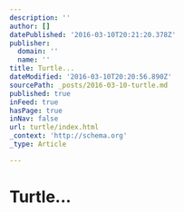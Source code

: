 ```yaml
---
description: ''
author: []
datePublished: '2016-03-10T20:21:20.378Z'
publisher:
  domain: ''
  name: ''
title: Turtle...
dateModified: '2016-03-10T20:20:56.890Z'
sourcePath: _posts/2016-03-10-turtle.md
published: true
inFeed: true
hasPage: true
inNav: false
url: turtle/index.html
_context: 'http://schema.org'
_type: Article

---
```

# Turtle...